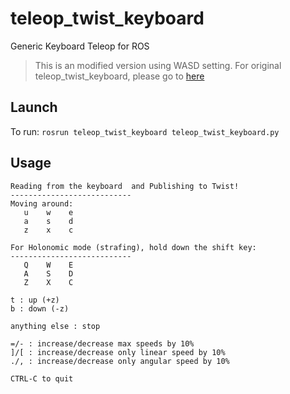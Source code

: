 # teleop_twist_keyboard
Generic Keyboard Teleop for ROS
> This is an modified version using WASD setting. For original teleop_twist_keyboard, please go to [here](https://github.com/ros-teleop/teleop_twist_keyboard)

## Launch
To run: `rosrun teleop_twist_keyboard teleop_twist_keyboard.py`

## Usage
```
Reading from the keyboard  and Publishing to Twist!
---------------------------
Moving around:
   u    w    e
   a    s    d
   z    x    c

For Holonomic mode (strafing), hold down the shift key:
---------------------------
   Q    W    E
   A    S    D
   Z    X    C

t : up (+z)
b : down (-z)

anything else : stop

=/- : increase/decrease max speeds by 10%
]/[ : increase/decrease only linear speed by 10%
./, : increase/decrease only angular speed by 10%

CTRL-C to quit
```

